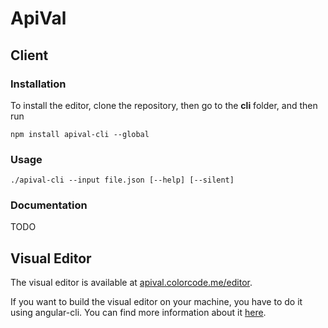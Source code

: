 # ApiVal

## Client

### Installation

To install the editor, clone the repository, then go to the **cli** folder, and then run

```shell
npm install apival-cli --global
```

### Usage

```shell
./apival-cli --input file.json [--help] [--silent]
```

### Documentation

TODO

## Visual Editor

The visual editor is available at [apival.colorcode.me/editor](http://apival.colorcode.me/editor).

If you want to build the visual editor on your machine, you have to do it using angular-cli. You can find more information about it [here](https://cli.angular.io/).
